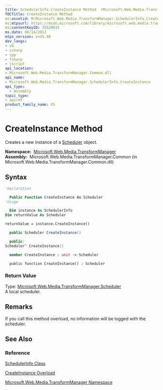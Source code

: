 ```yaml
---
title: SchedulerInfo.CreateInstance Method  (Microsoft.Web.Media.TransformManager)
TOCTitle: CreateInstance Method
ms:assetid: M:Microsoft.Web.Media.TransformManager.SchedulerInfo.CreateInstance
ms:mtpsurl: https://msdn.microsoft.com/library/microsoft.web.media.transformmanager.schedulerinfo.createinstance(v=VS.90)
ms:contentKeyID: 35520615
ms.date: 06/14/2012
mtps_version: v=VS.90
dev_langs:
- vb
- csharp
- cpp
- fsharp
- jscript
api_location:
- Microsoft.Web.Media.TransformManager.Common.dll
api_name:
- Microsoft.Web.Media.TransformManager.SchedulerInfo.CreateInstance
api_type:
  - Assembly
topic_type:
- apiref
product_family_name: VS
---
```


# CreateInstance Method

Creates a new instance of a [Scheduler](scheduler-class-microsoft-web-media-transformmanager.md) object.

**Namespace:**  [Microsoft.Web.Media.TransformManager](microsoft-web-media-transformmanager-namespace.md)  
**Assembly:**  Microsoft.Web.Media.TransformManager.Common (in Microsoft.Web.Media.TransformManager.Common.dll)

## Syntax

```vb
'Declaration

  Public Function CreateInstance As Scheduler
'Usage

  Dim instance As SchedulerInfo
Dim returnValue As Scheduler

returnValue = instance.CreateInstance()
```

```csharp
  public Scheduler CreateInstance()
```

```cpp
  public:
Scheduler^ CreateInstance()
```

``` fsharp
  member CreateInstance : unit -> Scheduler 
```

```jscript
  public function CreateInstance() : Scheduler
```

### Return Value

Type: [Microsoft.Web.Media.TransformManager.Scheduler](scheduler-class-microsoft-web-media-transformmanager.md)  
A local scheduler.  

## Remarks

If you call this method overload, no information will be logged with the scheduler.

## See Also

### Reference

[SchedulerInfo Class](schedulerinfo-class-microsoft-web-media-transformmanager.md)

[CreateInstance Overload](schedulerinfo-createinstance-method-microsoft-web-media-transformmanager.md)

[Microsoft.Web.Media.TransformManager Namespace](microsoft-web-media-transformmanager-namespace.md)
